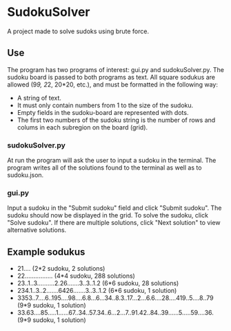 # SudokuSolver
A project made to solve sudoks using brute force.

## Use
The program has two programs of interest: gui.py and sudokuSolver.py. The sudoku board is passed to both programs as text. All square sodukus are allowed (9*9, 2*2, 20*20, etc.), and must be formatted  in the following way:
* A string of text.
* It must only contain numbers from 1 to the size of the sudoku.
* Empty fields in the sudoku-board are represented with dots.
* The first two numbers of the sudoku string is the number of rows and colums in each subregion on the board (grid).
  
### sudokuSolver.py
At run the program will ask the user to input a sudoku in the terminal. The program writes all of the solutions found to the terminal as well as to sudoku.json.

### gui.py
Input a sudoku in the "Submit sudoku" field and click "Submit sudoku". The sudoku should now be displayed in the grid. To solve the sudoku, click "Solve sudoku". If there are multiple solutions, click "Next solution" to view alternative solutions.

## Example sodukus
* 21.... (2*2 sudoku, 2 solutions)
* 22................ (4*4 sudoku, 288 solutions)
* 23..1..3..........2.26.......3..3..1.2 (6*6 sudoku, 28 solutions)
* 234.1..3..2.......6426.......3..3..1.2 (6*6 sudoku, 1 solution)
* 3353..7....6..195....98....6.8...6...34..8.3..17...2...6.6....28....419..5....8..79 (9*9 sudoku, 1 solution)
* 33.63....85.....1......67..34..57.34..6...2...7..91.42..84..39......5.....59....36. (9*9 sudoku, 1 solution)




